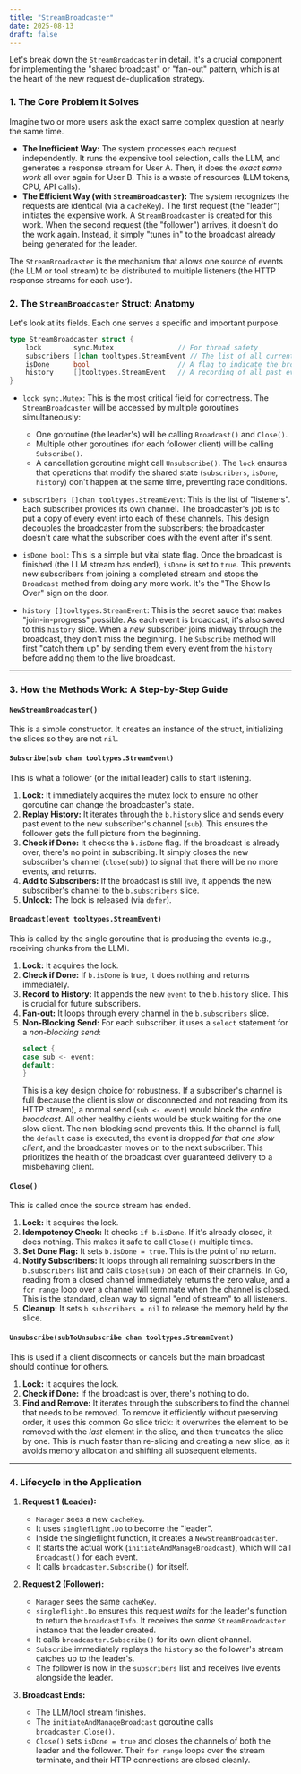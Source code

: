 ```yaml
---
title: "StreamBroadcaster"
date: 2025-08-13
draft: false
---
```


Let's break down the `StreamBroadcaster` in detail. It's a crucial component for implementing the "shared broadcast" or "fan-out" pattern, which is at the heart of the new request de-duplication strategy.

### 1. The Core Problem it Solves

Imagine two or more users ask the exact same complex question at nearly the same time.

*   **The Inefficient Way:** The system processes each request independently. It runs the expensive tool selection, calls the LLM, and generates a response stream for User A. Then, it does the *exact same work* all over again for User B. This is a waste of resources (LLM tokens, CPU, API calls).
*   **The Efficient Way (with `StreamBroadcaster`):** The system recognizes the requests are identical (via a `cacheKey`). The first request (the "leader") initiates the expensive work. A `StreamBroadcaster` is created for this work. When the second request (the "follower") arrives, it doesn't do the work again. Instead, it simply "tunes in" to the broadcast already being generated for the leader.

The `StreamBroadcaster` is the mechanism that allows one source of events (the LLM or tool stream) to be distributed to multiple listeners (the HTTP response streams for each user).

### 2. The `StreamBroadcaster` Struct: Anatomy

Let's look at its fields. Each one serves a specific and important purpose.

```go
type StreamBroadcaster struct {
	lock        sync.Mutex                // For thread safety
	subscribers []chan tooltypes.StreamEvent // The list of all current listeners
	isDone      bool                      // A flag to indicate the broadcast is over
	history     []tooltypes.StreamEvent   // A recording of all past events
}
```

*   `lock sync.Mutex`: This is the most critical field for correctness. The `StreamBroadcaster` will be accessed by multiple goroutines simultaneously:
    *   One goroutine (the leader's) will be calling `Broadcast()` and `Close()`.
    *   Multiple other goroutines (for each follower client) will be calling `Subscribe()`.
    *   A cancellation goroutine might call `Unsubscribe()`.
    The `lock` ensures that operations that modify the shared state (`subscribers`, `isDone`, `history`) don't happen at the same time, preventing race conditions.

*   `subscribers []chan tooltypes.StreamEvent`: This is the list of "listeners". Each subscriber provides its own channel. The broadcaster's job is to put a copy of every event into each of these channels. This design decouples the broadcaster from the subscribers; the broadcaster doesn't care what the subscriber does with the event after it's sent.

*   `isDone bool`: This is a simple but vital state flag. Once the broadcast is finished (the LLM stream has ended), `isDone` is set to `true`. This prevents new subscribers from joining a completed stream and stops the `Broadcast` method from doing any more work. It's the "The Show Is Over" sign on the door.

*   `history []tooltypes.StreamEvent`: This is the secret sauce that makes "join-in-progress" possible. As each event is broadcast, it's also saved to this `history` slice. When a *new* subscriber joins midway through the broadcast, they don't miss the beginning. The `Subscribe` method will first "catch them up" by sending them every event from the `history` before adding them to the live broadcast.

---

### 3. How the Methods Work: A Step-by-Step Guide

#### `NewStreamBroadcaster()`
This is a simple constructor. It creates an instance of the struct, initializing the slices so they are not `nil`.

#### `Subscribe(sub chan tooltypes.StreamEvent)`
This is what a follower (or the initial leader) calls to start listening.

1.  **Lock:** It immediately acquires the mutex lock to ensure no other goroutine can change the broadcaster's state.
2.  **Replay History:** It iterates through the `b.history` slice and sends every past event to the new subscriber's channel (`sub`). This ensures the follower gets the full picture from the beginning.
3.  **Check if Done:** It checks the `b.isDone` flag. If the broadcast is already over, there's no point in subscribing. It simply closes the new subscriber's channel (`close(sub)`) to signal that there will be no more events, and returns.
4.  **Add to Subscribers:** If the broadcast is still live, it appends the new subscriber's channel to the `b.subscribers` slice.
5.  **Unlock:** The lock is released (via `defer`).

#### `Broadcast(event tooltypes.StreamEvent)`
This is called by the single goroutine that is producing the events (e.g., receiving chunks from the LLM).

1.  **Lock:** It acquires the lock.
2.  **Check if Done:** If `b.isDone` is true, it does nothing and returns immediately.
3.  **Record to History:** It appends the new `event` to the `b.history` slice. This is crucial for future subscribers.
4.  **Fan-out:** It loops through every channel in the `b.subscribers` slice.
5.  **Non-Blocking Send:** For each subscriber, it uses a `select` statement for a *non-blocking send*:
    ```go
    select {
    case sub <- event:
    default:
    }
    ```
    This is a key design choice for robustness. If a subscriber's channel is full (because the client is slow or disconnected and not reading from its HTTP stream), a normal send (`sub <- event`) would block the *entire broadcast*. All other healthy clients would be stuck waiting for the one slow client. The non-blocking send prevents this. If the channel is full, the `default` case is executed, the event is dropped *for that one slow client*, and the broadcaster moves on to the next subscriber. This prioritizes the health of the broadcast over guaranteed delivery to a misbehaving client.

#### `Close()`
This is called once the source stream has ended.

1.  **Lock:** It acquires the lock.
2.  **Idempotency Check:** It checks `if b.isDone`. If it's already closed, it does nothing. This makes it safe to call `Close()` multiple times.
3.  **Set Done Flag:** It sets `b.isDone = true`. This is the point of no return.
4.  **Notify Subscribers:** It loops through all remaining subscribers in the `b.subscribers` list and calls `close(sub)` on each of their channels. In Go, reading from a closed channel immediately returns the zero value, and a `for range` loop over a channel will terminate when the channel is closed. This is the standard, clean way to signal "end of stream" to all listeners.
5.  **Cleanup:** It sets `b.subscribers = nil` to release the memory held by the slice.

#### `Unsubscribe(subToUnsubscribe chan tooltypes.StreamEvent)`
This is used if a client disconnects or cancels but the main broadcast should continue for others.

1.  **Lock:** It acquires the lock.
2.  **Check if Done:** If the broadcast is over, there's nothing to do.
3.  **Find and Remove:** It iterates through the subscribers to find the channel that needs to be removed. To remove it efficiently without preserving order, it uses this common Go slice trick: it overwrites the element to be removed with the *last* element in the slice, and then truncates the slice by one. This is much faster than re-slicing and creating a new slice, as it avoids memory allocation and shifting all subsequent elements.

---

### 4. Lifecycle in the Application

1.  **Request 1 (Leader):**
    *   `Manager` sees a new `cacheKey`.
    *   It uses `singleflight.Do` to become the "leader".
    *   Inside the singleflight function, it creates a `NewStreamBroadcaster`.
    *   It starts the actual work (`initiateAndManageBroadcast`), which will call `Broadcast()` for each event.
    *   It calls `broadcaster.Subscribe()` for itself.

2.  **Request 2 (Follower):**
    *   `Manager` sees the same `cacheKey`.
    *   `singleflight.Do` ensures this request *waits* for the leader's function to return the `broadcastInfo`. It receives the *same* `StreamBroadcaster` instance that the leader created.
    *   It calls `broadcaster.Subscribe()` for its own client channel.
    *   `Subscribe` immediately replays the `history` so the follower's stream catches up to the leader's.
    *   The follower is now in the `subscribers` list and receives live events alongside the leader.

3.  **Broadcast Ends:**
    *   The LLM/tool stream finishes.
    *   The `initiateAndManageBroadcast` goroutine calls `broadcaster.Close()`.
    *   `Close()` sets `isDone = true` and closes the channels of both the leader and the follower. Their `for range` loops over the stream terminate, and their HTTP connections are closed cleanly.
